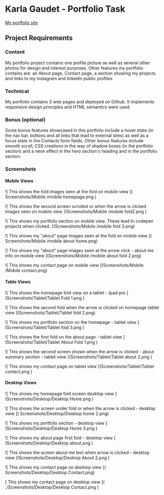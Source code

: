# Karla Gaudet - Portfolio Task

[My portfolio site](https://ktechgau.github.io/)

## Project Requirements

### Content

My portfolio project contains one profile picture as well as several other photos for design and interest purposes. Other features my portfolio contains are: an About page, Contact page, a section showing my projects and links to my instagram and linkedin public profiles.

### Technical

My portfolio contains 3 web pages and deployed on Github. It implements responsive design principles and HTML semantics were used.

### Bonus (optional)

Some bonus features showcased in this portfolio include a hover state (in the nav bar, buttons and all links that lead to external sites) as well as a focus state in the Contacts form fields.
Other bonus features include smooth scroll, CSS creations in the way of shadow boxes (in the portfolio section) and a neon effect in the hero section's heading and in the portfolio section.

### Screenshots

#### Mobile Views

![ This shows the fold images seen at the fold on mobile view ]( Screenshots/Mobile /mobile homepage.png )

![ This shows the second screen scrolled or when the arrow is clicked images seen on mobile view ](Screenshots/Mobile /mobile fold2.png )

![ This shows my portfolio section on mobile view. These lead to codepen projects when clicked. ](Screenshots/Mobile /mobile fold 3.png)

![ This shows my "about" page images seen at the fold on mobile view ]( Screenshots/Mobile /mobile about home.png)

![ This shows my "about" page images seen at the arrow click - about me info on mobile view ](Screenshots/Mobile /mobile about fold 2.png)

![ This shows my contact page on mobile view ](Screenshots/Mobile /Mobile contact.png)

#### Table Views

![ This shows the homepage fold view on a tablet - Ipad pro ](Screenshots/Tablet/Tablet Fold 1.png )

![ This shows the second fold when the arrow is clicked on homepage tablet view ](Screenshots/Tablet/Tablet fold 2.png)

![ This shows my portfolio section on the homepage - tablet view ](Screenshots/Tablet/Tablet fold 3.png )

![ This shows the first fold on the about page - tablet view ](Screenshots/Tablet/Tablet About Fold 1.png )

![ This shows the second screen shown when the arrow is clicked - about summary section - tablet view ](Screenshots/Tablet/Tablet about 2.png )

![ This shows my contact page on tablet view ](Screenshots/Tablet/Tablet contact.png )

#### Desktop Views

![ This shows my homepage fold screen desktop view ](Screenshots/Desktop/Desktop Home.png )

![ This shows the screen under fold or when the arrow is clicked - desktop view ]( Screenshots/Desktop/Desktop home 2.png)

![ This shows my portfolio section - desktop view ](Screenshots/Desktop/Desktop Home 3.png )

![ This shows my about page first fold - desktop view ](Screenshots/Desktop/Desktop about.png )

![ This shows the screen about me text when arrow is clicked - desktop  view ](Screenshots/Desktop/Desktop About 2.png )

![ This shows my contact page on desktop view ]( Screenshots/Desktop/Desktop Contact.png)

[ This shows my contact page on desktop view ]( ./Screenshots/Desktop/Desktop Contact.png )
